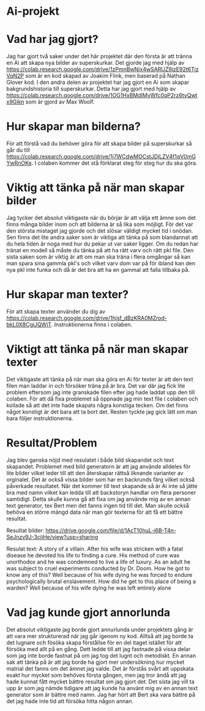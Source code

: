 # Ai-projekt
# Vad har jag gjort?
Jag har gjort två saker under det här projektet där den första är att tränna en Ai att skapa nya bilder av superskurkar. Det gjorde jag med hjälp av https://colab.research.google.com/drive/1zPmnBwNix4wSARUZ9izE92t6TjzVqN2P som är en kod skapad av Joakim Flink, men baserad på Nathan Glover kod. I den andra delen av projektet har jag gjort en Ai som skapar bakgrundshistoria till superskurkar. Detta har jag gjort med hjälp av https://colab.research.google.com/drive/1OG1HxBMdIMyWfc0qP2rz6tvQwtx9Gikn som är gjord av Max Woolf.
# Hur skapar man bilderna?
För att förstå vad du behöver göra för att skapa bilder på superskurkar så går du till https://colab.research.google.com/drive/1j7WCdwMOCstJDjLZV4f1qV0mGYwRnOKe. I colaben kommer det stå förklarat steg för steg hur du ska göra.
# Viktig att tänka på när man skapar bilder
Jag tycker det absolut viktigaste när du börjar är att välja ett ämne som det finns många bilder inom och att bilderna är så lika som möjligt. För det var den största mistaget jag gjorde och det slösar väldigt mycket tid i onödan. Sen finns det lite andra saker som är viktiga att tänka på som blandannat att du hela tiden är noga med hur du pekar ut var saker ligger. Om du redan har tränat en modell så måste du tänka på att ha rätt varv och rätt pkl file. Den sista saken som är viktig är att om man ska träna i flera omgångar så kan man spara sina gammla pkl's och vilket varv dom var på för ibland kan den nya pkl inte funka och då är det bra att ha en gammal att falla tillbaka på.
# Hur skapar man texter?
För att skapa texter använder du dig av https://colab.research.google.com/drive/1hjsf_dBzKRA0MZrod-bkL0X8CgiJQWjT. Instruktionerna finns i colaben. 
# Viktigt att tänka på när man skapar texter
Det viktigaste att tänka på när man ska göra en Ai för texter är att den text filen man laddar in och försöker träna på är bra. Det var där jag fick lite problem eftersom jag inte granskade filen efter jag hade laddat upp den till colaben. För att då fixa problemet så öppnade jag min text file i colaben och kollade så att det inte hade skapats några konstiga tecken. Om det finns något konstigt är det bara att ta bort det. Resten tyckte jag gick lätt om man bara följer instruktionerna.
# Resultat/Problem
Jag blev ganska nöjd med resulatet i både bild skapandet och text skapandet. Problemet med bild generatorn är att jag använde alldeles för lite bilder vilket leder till att den återskapar rättså liknande varianter av orginalet. Det är också vissa bilder som har en backrunds färg vilket också påverkade resultatet. När det kommer till text skapande så är Ai inte så jätte bra med namn vilket kan ledda till att backstoryn handlar om flera personer samtidigt. Detta skulle kunna gå att fixa om jag använde mig av en annan text generator, tex Bert men det fanns ingen tid till det. Man skulle också behöva en större mängd data när man gör texterna för att få ett bättre resultat. 

Resultat bilder: https://drive.google.com/file/d/1AcT10huL-i6B-T4n-SeJnzv9J-3cjiHe/view?usp=sharing

Resulat text: A story of a villain. After his wife was stricken with a fatal disease he devoted his life to finding a cure. His method of cure was unorthodox and he was condemned to live a life of luxury. As an adult he was subject to cruel experiments conducted by Dr. Doom. How he got to know any of this? Well because of his wife dying he was forced to endure psychologically brutal enslavement. How did he get to this place of being a warden? Well because of his wife dying he was left entirely alone

# Vad jag kunde gjort annorlunda
Det absolut viktigaste jag borde gjort annurlunda under projektets gång är att vara mer strukturerad när jag går igenom ny kod. Alltså att jag borde ta det lugnare och fösöka skapa förstållse för en del itaget istället för att försöka med allt på en gång. Dett ledde till att jag fastnade på vissa delar som jag inte borde fastnat på om jag tog det lugnt och metodiskt. En annan sak att tänka på är att jag borde ha gjort mer undersökning hur mycket matrial det fanns om det ämnet jag valde. Det är förstås svårt att uppskata exakt hur mycket som behöves första gången, men jag tror ändå att jag hade kunnat fått mycket bättre resultat om jag gjort det. Det sista jag vill ta upp är som jag nämde tidigare att jag kunde ha använt mig av en annan text generator som är bättre med namn. Jag har hört att Bert ska vara bättre på det jag hade inte tid att försöka hitta någon annan. 
